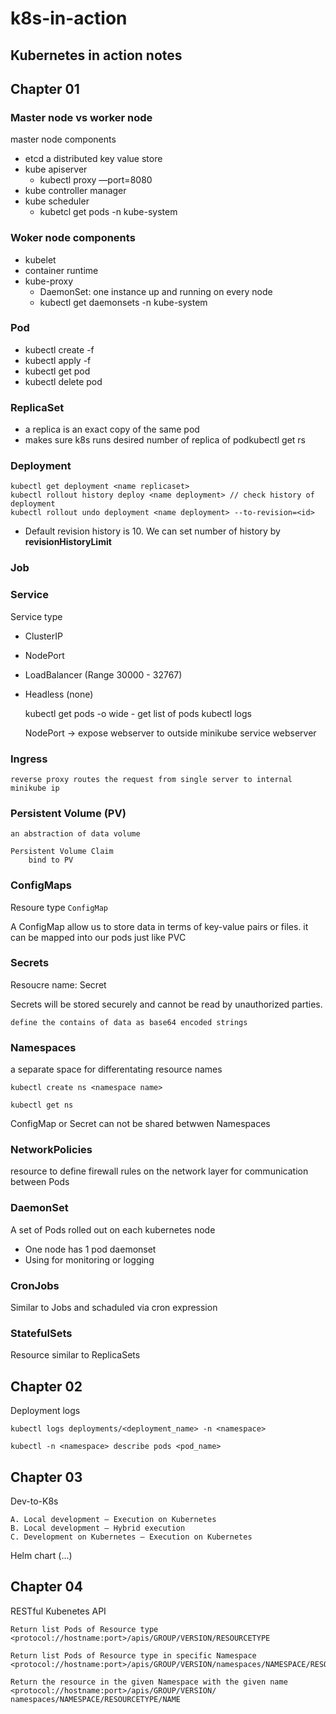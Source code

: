 # k8s-in-action
## Kubernetes in action notes

## Chapter 01

### Master node vs worker node

master node components
- etcd a distributed key value store
- kube apiserver
    - kubectl proxy —port=8080
- kube controller manager
- kube scheduler
    - kubetcl get pods -n kube-system

### Woker node components
- kubelet
- container runtime
- kube-proxy
    - DaemonSet: one instance up and running on every node
    - kubectl get daemonsets -n kube-system

### Pod
- kubectl create -f <yaml>
- kubectl apply  -f <yaml>
- kubectl get pod <name>
- kubectl delete pod <name>

### ReplicaSet
- a replica is an exact copy of the same pod
- makes sure k8s runs desired number of replica of podkubectl get rs <name replicaset> 

### Deployment
	
	kubectl get deployment <name replicaset>
	kubectl rollout history deploy <name deployment> // check history of deployment
	kubectl rollout undo deployment <name deployment> --to-revision=<id>

- Default revision history is 10. We can set number of history by **revisionHistoryLimit**


### Job 

### Service
Service type
- ClusterIP
- NodePort
- LoadBalancer (Range 30000 - 32767)
- Headless (none)

	kubectl get pods -o wide  - get list of pods
	kubectl logs <pod name>

    NodePort
	-> expose webserver to outside
	minikube service webserver 

	
### Ingress
	reverse proxy routes the request from single server to internal
	minikube ip 

### Persistent Volume (PV) 
	an abstraction of data volume

    Persistent Volume Claim
	    bind to PV

### ConfigMaps
Resoure type `ConfigMap`

A ConfigMap allow us to store data in terms of key-value pairs or files. it can be mapped into our pods just like PVC
### Secrets
Resoucre name: Secret

Secrets will be stored securely and cannot be read by unauthorized parties.

    define the contains of data as base64 encoded strings

### Namespaces

a separate space for differentating resource names

    kubectl create ns <namespace name>

    kubectl get ns

ConfigMap or Secret can not be shared betwwen Namespaces

### NetworkPolicies
resource to define firewall rules on the network layer for communication between Pods
### DaemonSet
A set of Pods rolled out on each kubernetes node
- One node has 1 pod daemonset
- Using for monitoring or logging
### CronJobs
Similar to Jobs and schaduled via cron expression
### StatefulSets
Resource similar to ReplicaSets

## Chapter 02

Deployment logs

	kubectl logs deployments/<deployment_name> -n <namespace>

	kubectl -n <namespace> describe pods <pod_name>

## Chapter 03

Dev-to-K8s

	A. Local development – Execution on Kubernetes
	B. Local development – Hybrid execution
	C. Development on Kubernetes – Execution on Kubernetes

Helm chart (...)

## Chapter 04

RESTful Kubenetes API

	Return list Pods of Resource type
	<protocol://hostname:port>/apis/GROUP/VERSION/RESOURCETYPE

	Return list Pods of Resource type in specific Namespace
	<protocol://hostname:port>/apis/GROUP/VERSION/namespaces/NAMESPACE/RESOURCETYPE

	Return the resource in the given Namespace with the given name
	<protocol://hostname:port>/apis/GROUP/VERSION/ 
	namespaces/NAMESPACE/RESOURCETYPE/NAME
	

